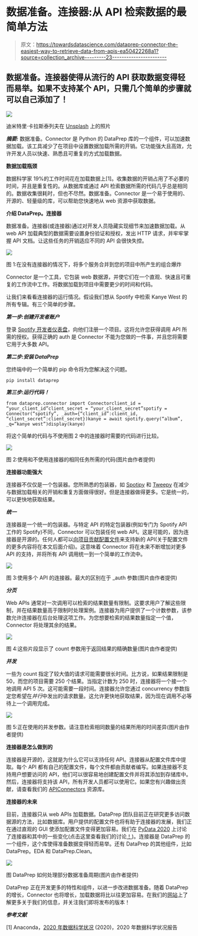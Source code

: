 # 数据准备。连接器:从 API 检索数据的最简单方法

> 原文：<https://towardsdatascience.com/dataprep-connector-the-easiest-way-to-retrieve-data-from-apis-ea50422268a1?source=collection_archive---------23----------------------->

## 数据准备。连接器使得从流行的 API 获取数据变得轻而易举。如果不支持某个 API，只需几个简单的步骤就可以自己添加了！

![](img/e065173580f1a059a0b99bbfa3525bf6.png)

迪米特里·卡拉斯泰列夫在 [Unsplash](https://unsplash.com?utm_source=medium&utm_medium=referral) 上的照片

***摘要:*** 数据准备。Connector 是 Python 的 DataPrep 库的一个组件，可以加速数据加载。该工具减少了在项目中设置数据加载所需的开销。它功能强大且高效，允许开发人员以快速、熟悉且可重复的方式加载数据。

**数据加载瓶颈**

数据科学家 19%的工作时间花在加载数据上[1]。收集数据的开销占用了不必要的时间，并且是重复性的。从数据库或通过 API 检索数据所需的代码几乎总是相同的。数据收集很耗时，但也不尽然。数据准备。Connector 是一个易于使用的、开源的、轻量级的库，可以帮助您快速地从 web 资源中获取数据。

**介绍 DataPrep。连接器**

数据准备。连接器(或连接器)通过对开发人员隐藏实现细节来加速数据加载。从 web API 加载典型的数据需要设置身份验证和授权，发出 HTTP 请求，并牢牢掌握 API 文档。让这些任务的开销适应不同的 API 会很快失控。

![](img/ddb65dc1ec7389797d00e035fff2b564.png)

图 1:在没有连接器的情况下，将多个服务合并到您的项目中所产生的组合爆炸

Connector 是一个工具，它包装 web 数据源，并使它们在一个直观、快速且可重复的工作流中工作。将数据加载到项目中需要更少的时间和代码。

让我们来看看连接器的运行情况。假设我们想从 Spotify 中检索 Kanye West 的所有专辑。有三个简单的步骤。

***第一步:创建开发者账户***

登录 [Spotify 开发者仪表盘](https://developer.spotify.com/dashboard/login)，向他们注册一个项目。这将允许您获得调用 API 所需的授权。获得正确的 auth 是 Connector 不能为您做的一件事，并且您将需要它用于大多数 API。

***第二步:安装 DataPrep***

您终端中的一个简单的 pip 命令将为您解决这个问题。

```
pip install dataprep
```

***第三步:运行代码！***

```
from dataprep.connector import Connectorclient_id = “your_client_id”client_secret = “your_client_secret”spotify = Connector(“spotify”, _auth={“client_id”:client_id, “client_secret”:client_secret})kanye = await spotify.query(“album”, _q=”kanye west”)display(kanye)
```

将这个简单的代码与不使用图 2 中的连接器时需要的代码进行比较。

![](img/bfada94d879ba1c9019736cf595923fc.png)

图 2:使用和不使用连接器的相同任务所需的代码(图片由作者提供)

**连接器功能强大**

连接器不仅仅是一个包装器。您所熟悉的包装器，如 [Spotipy](https://spotipy.readthedocs.io/en/2.17.1/) 和 [Tweepy](https://www.tweepy.org/) 在减少与数据加载相关的开销和重复方面做得很好。但是连接器做得更多。它是统一的，可以更快地获取结果。

***统一***

连接器是一个统一的包装器。与特定 API 的特定包装器(例如专门为 Spotify API 工作的 Spotify)不同，Connector 可以包装任何 web API。这是可能的，因为连接器是开源的。任何人都可以[向项目贡献配置文件](https://github.com/sfu-db/APIConnectors)来支持新的 API(关于配置文件的更多内容将在本文后面介绍)。这意味着 Connector 将在未来不断增加对更多 API 的支持，并将所有 API 调用统一到一个简单的工作流中。

![](img/53ba02f7fc893137769a0dd56e2f9fea.png)

图 3:使用多个 API 的连接器。最大的区别在于 _auth 参数(图片由作者提供)

***分页***

Web APIs 通常对一次调用可以检索的结果数量有限制。这要求用户了解这些限制，并在结果数量高于限制时处理案例。连接器为用户提供了一个计数参数，该参数允许连接器在后台处理这项工作。为您想要检索的结果数量指定一个值，Connector 将处理其余的结果。

![](img/d1a40beaddbe4a4d20187be16e88ca79.png)

图 4:这些片段显示了 count 参数用于返回结果的精确数量(图片由作者提供)

***并发***

一些为 count 指定了较大值的请求可能需要很长时间。比方说，如果结果限制是 50，而您的项目需要 250 个结果。当指定计数为 250 时，连接器将一个接一个地调用 API 5 次。这可能需要一段时间。连接器允许您通过 concurrency 参数指定您希望在*并行*中发出的请求数量。这允许更快地获取结果，因为现在调用不必等待上一个调用完成。

![](img/f0eca7331b2c0c101eec92df591fcb7e.png)

图 5:正在使用的并发参数。请注意检索相同数量的结果所用的时间差异(图片由作者提供)

**连接器是怎么做到的**

连接器是开源的，这就是为什么它可以支持任何 API。连接器从配置文件库中提取。每个 API 都有自己的配置文件，每个文件都由贡献者编写。如果连接器不支持用户想要访问的 API，他们可以很容易地创建配置文件并将其添加到存储库中。然后，连接器将支持该 API，所有开发人员都可以使用它。如果您有兴趣做出贡献，请查看我们的 [APIConnectors](https://github.com/sfu-db/APIConnectors) 资源库。

**连接器的未来**

目前，连接器只从 web APIs 加载数据。DataPrep 团队目前正在研究更多访问数据源的方法，比如数据库。用户提供的配置文件也将有助于连接器的发展，我们正在通过直观的 GUI 使添加配置文件变得更加容易。我们在 [PyData 2020](https://global.pydata.org/talks/340) 上讨论了连接器和其中的一些变化(点击这里查看我们的讨论[！](https://www.youtube.com/watch?v=56qu-0Ka-dA&ab_channel=PyData))。连接器是 DataPrep 的一个组件，这个库使得准备数据变得轻而易举。还有 DataPrep 的其他组件，比如 DataPrep。EDA 和 DataPrep.Clean。

![](img/587e34504cd711da79ca0c8f8efb6f7b.png)

图 DataPrep 如何处理部分数据准备周期(图片由作者提供)

DataPrep 正在开发更多的特性和组件，以进一步改进数据准备。随着 DataPrep 的增长，Connector 也将增长，加载数据将比以往更加容易。在我们的[网站](https://dataprep.ai/)上了解更多关于我们的信息，并关注我们即将发布的版本！

***参考文献***

[1] Anaconda，[2020 年数据科学状况](https://www.anaconda.com/state-of-data-science-2020) (2020)，2020 年数据科学状况报告